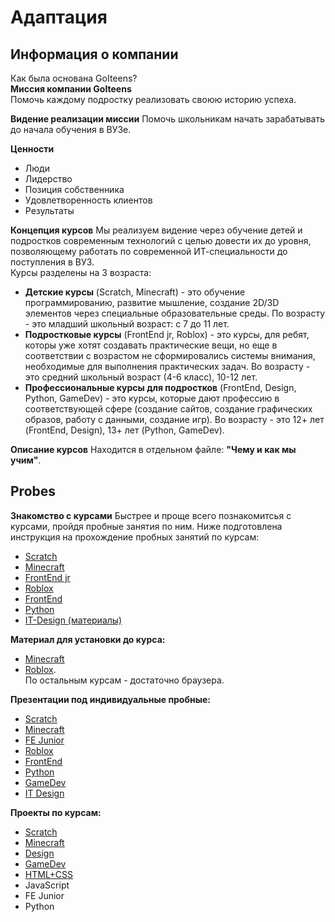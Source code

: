 # Адаптация
## Информация о компании
Как была основана GoIteens?  
**Миссия компании GoIteens**  
Помочь каждому подростку реализовать своюю историю успеха.

**Видение реализации миссии**
Помочь школьникам начать зарабатывать до начала обучения в ВУЗе.

**Ценности**
* Люди
* Лидерство
* Позиция собственника
* Удовлетворенность клиентов
* Результаты
  
**Концепция курсов**
Мы реализуем видение через обучение детей и подростков современным технологий с целью довести их до уровня, позволяющему работать по современной ИТ-специальности до поступления в ВУЗ.  
Курсы разделены на 3 возраста:
* **Детские курсы** (Scratch, Minecraft) - это обучение программированию, развитие мышление, создание 2D/3D элементов через специальные образовательные среды. По возрасту - это младший школьный возраст: с 7 до 11 лет.
* **Подростковые курсы** (FrontEnd jr, Roblox) - это курсы, для ребят, которы уже хотят создавать практические вещи, но еще в соответствии с возрастом не сформировались системы внимания, необходимые для выполнения практических задач. Во возрасту - это средний школьный возраст (4-6 класс), 10-12 лет.
* **Профессиональные курсы для подростков** (FrontEnd, Design, Python, GameDev) - это курсы, которые дают профессию в соответствующей сфере (создание сайтов, создание графических образов, работу с данными, создание игр). Во возрасту - это 12+ лет (FrontEnd, Design), 13+ лет (Python, GameDev).

**Описание курсов**
Находится в отдельном файле: **"Чему и как мы учим"**.

## Probes

**Знакомство с курсами**
Быстрее и проще всего познакомитсья с курсами, пройдя пробные занятия по ним. Ниже подготовлена инструкция на прохождение пробных занятий по курсам:
* <a href = "https://github.com/mikh-maksi/probes/tree/main/scheme/scratch">Scratch</a>
* <a href = "https://github.com/mikh-maksi/probes/tree/main/scheme/minecraft">Minecraft</a>
* <a href = "https://github.com/mikh-maksi/probes/tree/main/scheme/fe_junior">FrontEnd jr</a>
* <a href = "https://github.com/mikh-maksi/probes/tree/main/scheme/roblox">Roblox</a>
* <a href = "https://github.com/mikh-maksi/probes/tree/main/scheme/fe">FrontEnd</a>
* <a href = "https://github.com/mikh-maksi/probes/tree/main/scheme/python">Python</a>
* <a href = "https://drive.google.com/file/d/1SnSrA2AePeEHeya12BoKhNv2lo9wWQsU/view">IT-Design (материалы)</a>

**Материал для установки до курса:**
* <a href = "https://github.com/mikh-maksi/minecraft-probe/tree/main/language">Minecraft</a>
* <a href = "https://github.com/mikh-maksi/roblox-probe/tree/main/ua">Roblox</a>.  
По остальным курсам - достаточно браузера.

**Презентации под индивидуальные пробные:**

* <a href = "https://docs.google.com/presentation/d/1vxMDiESHtBr0DYMuH-N2tOZ8VyOcrBbAFdakVd9OMDo/edit#slide=id.gf0bf12a756_0_550">Scratch</a>  
* <a href = "https://docs.google.com/presentation/d/1NxEQ9eSoGul_J69W7p5WHzOtcrdoTlvlhDg7ZpE3I6A/edit#slide=id.g107f7ddf6ba_0_0">Minecraft</a>  
* <a href = "https://docs.google.com/presentation/d/1zYF0S93jJZaxbT62yK9gAukiFzEuDX9u9_Xt1x8sh_A/edit#slide=id.gf9d8616dbb_0_1021">FE Junior</a>  
* <a href = "https://docs.google.com/presentation/d/1Iw92MN6xu_zBz-3a3iSxEvSAZC4LfPC8cOCi__Z5NbE/edit#slide=id.g10525fe6f76_1_49">Roblox</a>  
* <a href = "https://docs.google.com/presentation/d/1gvjYndjOA5x_DBWkBfRMyOMyanFz5ozy6JITl_yqBAg/edit#slide=id.p9">FrontEnd</a>  
* <a href = "https://docs.google.com/presentation/d/1Z5mIxLlI4eBJhnTF6UmMmSdAbxal2XCznNPqBpxYGaA/edit#slide=id.gefaa649001_0_276">Python</a>  
* <a href = "https://docs.google.com/presentation/d/17Y83uqcxsBIGO5SRGxOSEhNL3BzJsezaOYu4h4mc3wQ/edit#slide=id.g1048a870424_0_0">GameDev</a>  
* <a href = "https://docs.google.com/presentation/d/1NoPALKtqjfIpoF77e0PC3ZFUmoPGmQStzvlYwLtSYA8/edit#slide=id.p16">IT Design</a>  

**Проекты по курсам:**
* <a href = "https://goiteens.club/?cat=73">Scratch</a>
* <a href = "https://goiteens.club/?cat=25">Minecraft</a>
* <a href = "https://goiteens.club/?cat=71">Design</a>
* <a href = "https://goiteens.club/?cat=72">GameDev</a>
* <a href = "https://goiteens.club/?cat=74">HTML+CSS</a>
* JavaScript
* FE Junior
* Python
